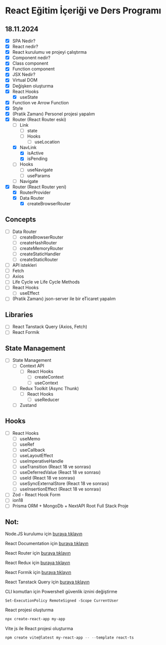 # React Eğitim İçeriği ve Ders Programı

## 18.11.2024
- [x] SPA Nedir?
- [x] React nedir?
- [x] React kurulumu ve projeyi çalıştırma
- [x] Component nedir?
- [x] Class component
- [x] Function component
- [x] JSX Nedir?
- [x] Virtual DOM
- [x] Değişken oluşturma
- [x] React Hooks
	- [x] useState
- [x] Function ve Arrow Function
- [x] Style
- [x]  (Pratik Zamanı) Personel projesi yapalım
- [x] Router (React Router eski)
	- [ ] Link
		- [ ] state
		- [ ] Hooks
			- [ ] useLocation
	- [x] NavLink
		- [x] isActive
		- [x] isPending
	- [ ] Hooks
		- [ ] useNavigate
		- [ ] useParams
	- [ ] Navigate
- [x] Router (React Router yeni)
	- [x] RouterProvider
	- [x] Data Router
		- [x] createBrowserRouter

## Concepts
- [ ] Data Router
	- [ ] createBrowserRouter
	- [ ] createHashRouter
	- [ ] createMemoryRouter
	- [ ] createStaticHandler
	- [ ] createStaticRouter
- [ ] API istekleri
- [ ] Fetch
- [ ] Axios
- [ ] Life Cycle ve Life Cycle Methods
- [ ] React Hooks
	- [ ] useEffect
- [ ] (Pratik Zamanı) json-server ile bir eTicaret yapalım

## Libraries
- [ ] React Tanstack Query (Axios, Fetch)
- [ ] React Formik

## State Management
- [ ] State Management
	- [ ] Context API
		- [ ] React Hooks
			- [ ] createContext
			- [ ] useContext
	- [ ] Redux Toolkit (Async Thunk)
		- [ ] React Hooks
			- [ ] useReducer
	- [ ] Zustand
	
## Hooks
- [ ] React Hooks
	- [ ] useMemo
	- [ ] useRef
 	- [ ] useCallback
 	- [ ] useLayoutEffect
 	- [ ] useImperativeHandle
 	- [ ] useTransition (React 18 ve sonrası)
 	- [ ] useDeferredValue (React 18 ve sonrası)
 	- [ ] useId (React 18 ve sonrası)
 	- [ ] useSyncExternalStore (React 18 ve sonrası)
 	- [ ] useInsertionEffect (React 18 ve sonrası)

- [ ] Zod - React Hook Form
- [ ] ion18
- [ ] Prisma ORM + MongoDb + NextAPI Root Full Stack Proje

## Not: 
Node.JS kurulumu için <a href="https://nodejs.org/en" target="_blank">buraya tıklayın</a>  

React Documentation için <a href="https://tr.react.dev/" target="_blank">buraya tıklayın</a>  

React Router için <a href="https://reactrouter.com/en/main" target="_blank">buraya tıklayın</a>  

React Redux için <a href="https://react-redux.js.org/" target="_blank">buraya tıklayın</a>  

React Formik için <a href="https://formik.org/" target="_blank">buraya tıklayın</a>

React Tanstack Query için <a href="https://tanstack.com/query/latest" target="_blank">buraya tıklayın</a>

CLI komutları için Powershell güvenlik iznini değiştirme
```powershel
Set-ExecutionPolicy RemoteSigned -Scope CurrentUser
```

React projesi oluşturma
```powershell
npx create-react-app my-app
```

Vite js ile React projesi oluşturma
```powershell
npm create vite@latest my-react-app -- --template react-ts
```
